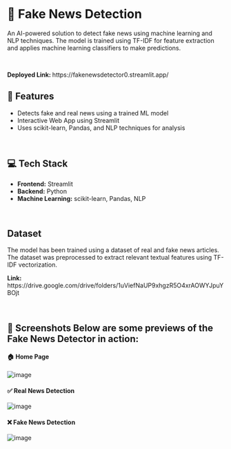 <h1>📰 Fake News Detection </h1>
<p>An AI-powered solution to detect fake news using machine learning and NLP techniques. 
  The model is trained using TF-IDF for feature extraction and applies machine learning classifiers to make predictions.</p><br/>
<p> <b>Deployed Link: </b> https://fakenewsdetector0.streamlit.app/</p>
<h2>🌟 Features </h2>
<ul>
  <li>Detects fake and real news using a trained ML model</li>
  <li>Interactive Web App using Streamlit</li>
  <li>Uses scikit-learn, Pandas, and NLP techniques for analysis</li>
</ul>
<br/>
<h2>💻 Tech Stack</h2>
<ul>
  <li><b>Frontend:</b> Streamlit</li>
  <li><b>Backend:</b> Python</li>
  <li><b>Machine Learning:</b> scikit-learn, Pandas, NLP</li>
</ul>
<br/>
<h2>Dataset</h2>
<p>The model has been trained using a dataset of real and fake news articles. The dataset was preprocessed to extract relevant textual features using TF-IDF vectorization.</p>
<p><b>Link: </b>https://drive.google.com/drive/folders/1uViefNaUP9xhgzR5O4xrAOWYJpuYBOjt</p>
<br/>
<h2>📸 Screenshots  
Below are some previews of the <b>Fake News Detector</b> in action:  </h2>

#### 🏠 Home Page  
![image](https://github.com/user-attachments/assets/a2b40aff-36ba-4e2e-880b-f3b84ea202c9)


#### ✅ Real News Detection  
![image](https://github.com/user-attachments/assets/6537216f-757f-4f54-85e4-ffd14819a867)

#### ❌ Fake News Detection  
![image](https://github.com/user-attachments/assets/63a57fc2-42b2-45f7-a7ad-cbf181602331)


